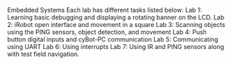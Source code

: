 Embedded Systems 
Each lab has different tasks listed below:
Lab 1: Learning basic debugging and displaying a rotating banner on the LCD.
Lab 2: iRobot open interface and movement in a square
Lab 3: Scanning objects using the PING sensors, object detection, and movement
Lab 4: Push button digital inputs and cyBot-PC communication
Lab 5: Communicating using UART
Lab 6: Using interrupts
Lab 7: Using IR and PING sensors along with test field navigation.
